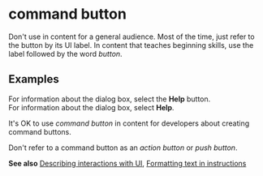 # command button

Don't
use in content for a general audience. Most of the time,
just refer to the button by its UI label. In content that
teaches beginning skills, use the label followed by the word *button*. 

## Examples

For information about the dialog box, select the **Help** button.  
For information about the dialog box, select **Help**.

It's OK to use *command button* in content for developers about creating command buttons.

Don't refer to a command button as an *action button* or *push button*. 

**See also** [Describing interactions with UI](~/procedures-instructions/describing-interactions-with-ui.md), [Formatting text in instructions](~/procedures-instructions/formatting-text-in-instructions.md)  
